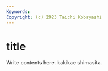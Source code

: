```yaml
---
Keywords:
Copyright: (c) 2023 Taichi Kobayashi
---
```


# title

Write contents here.
kakikae shimasita.
